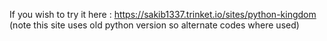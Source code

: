 If you wish to try it here : https://sakib1337.trinket.io/sites/python-kingdom
(note this site uses old python version so alternate codes where used)
